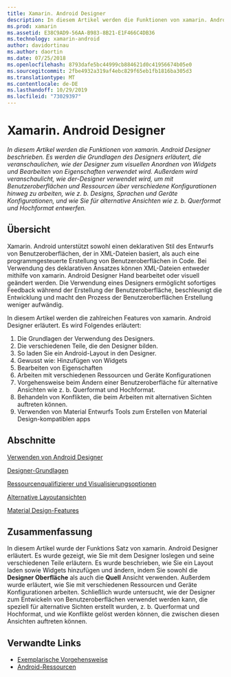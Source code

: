 ```yaml
---
title: Xamarin. Android Designer
description: In diesem Artikel werden die Funktionen von xamarin. Android Designer beschrieben. Es werden die Grundlagen des Designers erläutert, die veranschaulichen, wie der Designer zum visuellen Anordnen von Widgets und Bearbeiten von Eigenschaften verwendet wird. Außerdem wird veranschaulicht, wie der-Designer verwendet wird, um mit Benutzeroberflächen und Ressourcen über verschiedene Konfigurationen hinweg zu arbeiten, wie z. b. Designs, Sprachen und Geräte Konfigurationen, und wie Sie für alternative Ansichten wie Landscape und Hochformat entwerfen.
ms.prod: xamarin
ms.assetid: E38C9AD9-56AA-B983-8B21-E1F466C4DB36
ms.technology: xamarin-android
author: davidortinau
ms.author: daortin
ms.date: 07/25/2018
ms.openlocfilehash: 8793dafe5bc44999cb884621d0c41956674b05e0
ms.sourcegitcommit: 2fbe4932a319af4ebc829f65eb1fb1816ba305d3
ms.translationtype: MT
ms.contentlocale: de-DE
ms.lasthandoff: 10/29/2019
ms.locfileid: "73029397"
---
```

# <a name="xamarinandroid-designer"></a>Xamarin. Android Designer

_In diesem Artikel werden die Funktionen von xamarin. Android Designer beschrieben. Es werden die Grundlagen des Designers erläutert, die veranschaulichen, wie der Designer zum visuellen Anordnen von Widgets und Bearbeiten von Eigenschaften verwendet wird. Außerdem wird veranschaulicht, wie der-Designer verwendet wird, um mit Benutzeroberflächen und Ressourcen über verschiedene Konfigurationen hinweg zu arbeiten, wie z. b. Designs, Sprachen und Geräte Konfigurationen, und wie Sie für alternative Ansichten wie z. b. Querformat und Hochformat entwerfen._

## <a name="overview"></a>Übersicht

Xamarin. Android unterstützt sowohl einen deklarativen Stil des Entwurfs von Benutzeroberflächen, der in XML-Dateien basiert, als auch eine programmgesteuerte Erstellung von Benutzeroberflächen in Code.
Bei Verwendung des deklarativen Ansatzes können XML-Dateien entweder mithilfe von xamarin. Android Designer Hand bearbeitet oder visuell geändert werden. Die Verwendung eines Designers ermöglicht sofortiges Feedback während der Erstellung der Benutzeroberfläche, beschleunigt die Entwicklung und macht den Prozess der Benutzeroberflächen Erstellung weniger aufwändig.

In diesem Artikel werden die zahlreichen Features von xamarin. Android Designer erläutert. Es wird Folgendes erläutert:

1. Die Grundlagen der Verwendung des Designers.
2. Die verschiedenen Teile, die den Designer bilden.
3. So laden Sie ein Android-Layout in den Designer.
4. Gewusst wie: Hinzufügen von Widgets
5. Bearbeiten von Eigenschaften
6. Arbeiten mit verschiedenen Ressourcen und Geräte Konfigurationen
7. Vorgehensweise beim Ändern einer Benutzeroberfläche für alternative Ansichten wie z. b. Querformat und Hochformat. 
8. Behandeln von Konflikten, die beim Arbeiten mit alternativen Sichten auftreten können. 
9. Verwenden von Material Entwurfs Tools zum Erstellen von Material Design-kompatiblen apps

## <a name="sections"></a>Abschnitte

 [Verwenden von Android Designer](~/android/user-interface/android-designer/designer-walkthrough.md)

 [Designer-Grundlagen](~/android/user-interface/android-designer/designer-basics.md)

 [Ressourcenqualifizierer und Visualisierungsoptionen](~/android/user-interface/android-designer/resource-qualifiers.md)

 [Alternative Layoutansichten](~/android/user-interface/android-designer/alternative-layout-views.md)

 [Material Design-Features](~/android/user-interface/android-designer/material-design-features.md)

## <a name="summary"></a>Zusammenfassung

In diesem Artikel wurde der Funktions Satz von xamarin. Android Designer erläutert.
Es wurde gezeigt, wie Sie mit dem Designer loslegen und seine verschiedenen Teile erläutern. Es wurde beschrieben, wie Sie ein Layout laden sowie Widgets hinzufügen und ändern, indem Sie sowohl die **Designer Oberfläche** als auch die **Quell** Ansicht verwenden. Außerdem wurde erläutert, wie Sie mit verschiedenen Ressourcen und Geräte Konfigurationen arbeiten. Schließlich wurde untersucht, wie der Designer zum Entwickeln von Benutzeroberflächen verwendet werden kann, die speziell für alternative Sichten erstellt wurden, z. b. Querformat und Hochformat, und wie Konflikte gelöst werden können, die zwischen diesen Ansichten auftreten können.

## <a name="related-links"></a>Verwandte Links

- [Exemplarische Vorgehensweise](~/android/user-interface/android-designer/designer-walkthrough.md)
- [Android-Ressourcen](~/android/app-fundamentals/resources-in-android/index.md)
